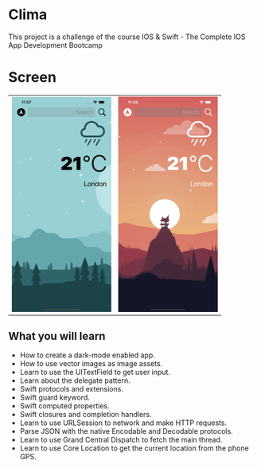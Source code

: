 # Clima

This project is a challenge of the course IOS & Swift - The Complete IOS App Development Bootcamp

# Screen

<table>
  <tr>
    <td>
      <img src="screen.png" alt="screen" width="200"/>
    </td>
    <td>
      <img src="screen2.png" alt="screen" width="200"/>
    </td>
  <tr>
</table>

## What you will learn

- How to create a dark-mode enabled app.
- How to use vector images as image assets.
- Learn to use the UITextField to get user input.
- Learn about the delegate pattern.
- Swift protocols and extensions.
- Swift guard keyword.
- Swift computed properties.
- Swift closures and completion handlers.
- Learn to use URLSession to network and make HTTP requests.
- Parse JSON with the native Encodable and Decodable protocols.
- Learn to use Grand Central Dispatch to fetch the main thread.
- Learn to use Core Location to get the current location from the phone GPS.
